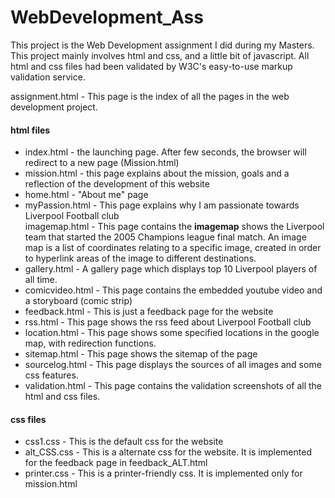 # WebDevelopment_Ass 

This project is the Web Development assignment I did during my Masters. This project mainly involves html and css, and a little bit of javascript. All html and css files had been validated by W3C's easy-to-use markup validation service.

assignment.html - This page is the index of all the pages in the web development project.

#### html files

- index.html - the launching page. After few seconds, the browser will redirect to a new page (Mission.html)  
- mission.html - this page explains about the mission, goals and a reflection of the development of this website  
- home.html - "About me" page  
- myPassion.html - This page explains why I am passionate towards Liverpool Football club  
imagemap.html - This page contains the __imagemap__ shows the Liverpool team that started the 2005 Champions league final                match. An image map is a list of coordinates relating to a specific image, created in order to hyperlink areas of the image to different destinations.  
- gallery.html - A gallery page which displays top 10 Liverpool players of all time.  
- comicvideo.html - This page contains the embedded youtube video and a storyboard (comic strip)  
- feedback.html - This is just a feedback page for the website  
- rss.html - This page shows the rss feed about Liverpool Football club  
- location.html - This page shows some specified locations in the google map, with redirection functions.  
- sitemap.html - This page shows the sitemap of the page
- sourcelog.html - This page displays the sources of all images and some css features.
- validation.html - This page contains the validation screenshots of all the html and css files.

#### css files

- css1.css - This is the default css for the website
- alt_CSS.css - This is a alternate css for the website. It is implemented for the feedback page in feedback_ALT.html
- printer.css - This is a printer-friendly css. It is implemented only for mission.html




 
